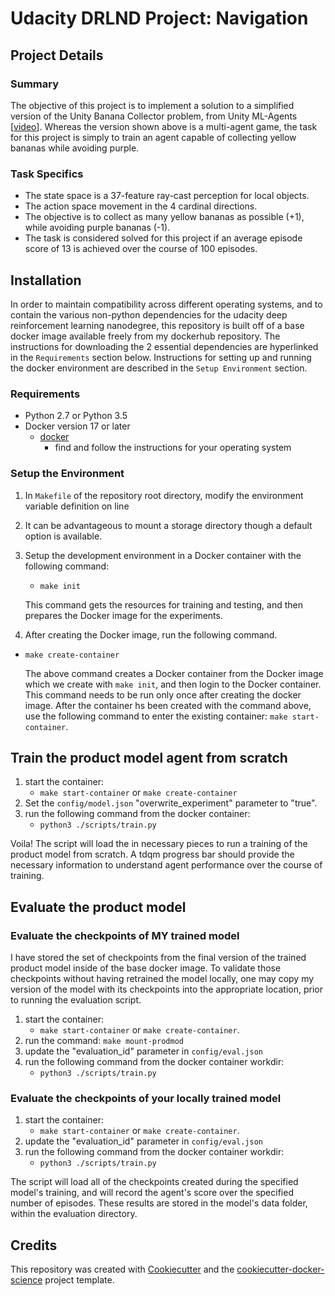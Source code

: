 # Udacity DRLND Project: Navigation

## Project Details
### Summary
The objective of this project is to implement a solution to a simplified version of the Unity 
Banana Collector problem, from Unity ML-Agents [[video](https://www.youtube.com/watch?v=heVMs3t9qSk&feature=youtu.be)]. 
Whereas the version shown above is a multi-agent game, the task for this project is simply to train 
an agent capable of collecting yellow bananas while avoiding purple.  
### Task Specifics
* The state space is a 37-feature ray-cast perception for local objects.  
* The action space movement in the 4 cardinal directions.  
* The objective is to collect as many yellow bananas as possible (+1), while avoiding purple bananas (-1). 
* The task is considered solved for this project if an average episode score of 13 is achieved over
the course of 100 episodes.  


## Installation
In order to maintain compatibility across different operating systems, and to contain the various 
non-python dependencies for the udacity deep reinforcement learning nanodegree, this repository 
is built off of a base docker image available freely from my dockerhub repository.  The 
instructions for downloading the 2 essential dependencies are hyperlinked in the `Requirements` 
section below.  Instructions for setting up and running the docker environment are described in the 
`Setup Environment` section.    

### Requirements 

* Python 2.7 or Python 3.5
* Docker version 17 or later
    * [docker](https://docs.docker.com/install/)  
        - find and follow the instructions for your operating system

### Setup the Environment

1. In `Makefile` of the repository root directory, modify the environment variable definition on line
37.  It can be advantageous to mount a storage directory though a default option is available.     
2. Setup the development environment in a Docker container with the following command:
    - `make init`
    
    This command gets the resources for training and testing, and then prepares the Docker image for the experiments.
3. After creating the Docker image, run the following command.

- `make create-container`

    The above command creates a Docker container from the Docker image which we create with `make init`, and then
login to the Docker container.  This command needs to be run only once after creating the docker image.  After the
container hs been created with the command above, use the following command to enter the existing container: `make start-container`.

## Train the product model agent from scratch 
1. start the container:
    * `make start-container` or `make create-container`
2. Set the `config/model.json` "overwrite_experiment" parameter to "true".
3. run the following command from the docker container: 
    * `python3 ./scripts/train.py`

Voila! The script will load the in necessary pieces to run a training of the product model from 
scratch.  A tdqm progress bar should provide the necessary information to understand agent performance 
over the course of training.  


## Evaluate the product model

### Evaluate the checkpoints of MY trained model
I have stored the set of checkpoints from the final version of the trained product model inside 
of the base docker image.  To validate those checkpoints without having retrained the model locally, 
one may copy my version of the model with its checkpoints into the appropriate location, prior to 
running the evaluation script.  


1. start the container:
    * `make start-container` or `make create-container`.
2. run the command: `make mount-prodmod`
3. update the "evaluation_id" parameter in `config/eval.json`
4. run the following command from the docker container workdir:
    * `python3 ./scripts/train.py`

### Evaluate the checkpoints of your locally trained model
1. start the container:
    * `make start-container` or `make create-container`.
2. update the "evaluation_id" parameter in `config/eval.json`
3. run the following command from the docker container workdir:
    * `python3 ./scripts/train.py`
    
The script will load all of the checkpoints created during the specified model's
training, and will record the agent's score over the specified number of episodes.
These results are stored in the model's data folder, within the evaluation directory.  

## Credits

This repository was created with [Cookiecutter](https://github.com/audreyr/cookiecutter) and the [cookiecutter-docker-science](https://docker-science.github.io/) project template.
